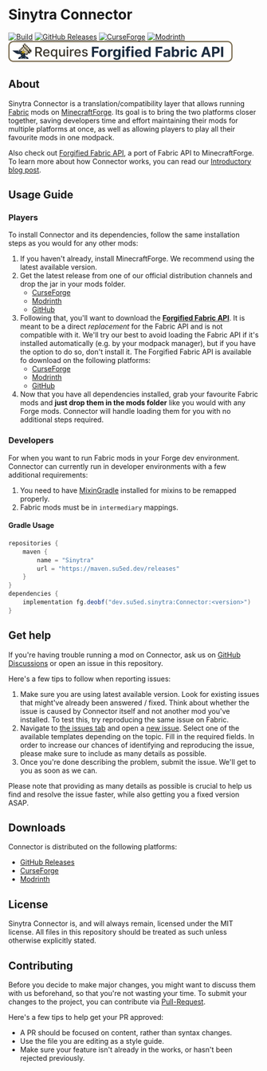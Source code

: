 # Sinytra Connector

[![Build](https://github.com/Sinytra/Connector/actions/workflows/build.yml/badge.svg)](https://github.com/Sinytra/Connector/actions/workflows/build.yml)
[![GitHub Releases](https://img.shields.io/github/v/release/Sinytra/Connector?style=flat&label=Release)](https://github.com/Sinytra/Connector/releases/latest)
[![CurseForge](https://cf.way2muchnoise.eu/title/sinytra-connector.svg)](https://legacy.curseforge.com/minecraft/mc-mods/sinytra-connector)
[![Modrinth](https://img.shields.io/modrinth/dt/u58R1TMW?color=00AF5C&label=modrinth&style=flat&logo=modrinth)](https://modrinth.com/mod/connector)
[![ForgifiedFabricAPI](https://raw.githubusercontent.com/Sinytra/.github/main/badges/forgified-fabric-api/compacter.svg)](https://github.com/Sinytra/ForgifiedFabricAPI)

## About

Sinytra Connector is a translation/compatibility layer that allows running [Fabric](https://fabricmc.net) mods on [MinecraftForge](https://minecraftforge.net). Its goal is to bring the two platforms closer together, saving developers time and effort maintaining their mods for multiple platforms at once, as well as allowing players to play all their favourite mods in one modpack.

Also check out [Forgified Fabric API](https://github.com/Sinytra/ForgifiedFabricAPI), a port of Fabric API to MinecraftForge.  
To learn more about how Connector works, you can read our [Introductory blog post](https://github.com/Sinytra/Connector/discussions/11).

## Usage Guide

### Players

To install Connector and its dependencies, follow the same installation steps as you would for any other mods:
1. If you haven't already, install MinecraftForge. We recommend using the latest available version.
2. Get the latest release from one of our official distribution channels and drop the jar in your mods folder.
   - [CurseForge](https://legacy.curseforge.com/minecraft/mc-mods/sinytra-connector)
   - [Modrinth](https://modrinth.com/mod/connector)
   - [GitHub](https://github.com/Sinytra/Connector/releases)
3. Following that, you'll want to download the [**Forgified Fabric API**](https://github.com/Sinytra/ForgifiedFabricAPI). It is meant to be a direct *replacement* for the Fabric API and is not compatible with it. We'll try our best to avoid loading the Fabric API if it's installed automatically (e.g. by your modpack manager), but if you have the option to do so, don't install it. The Forgified Fabric API is available fo download on the following platforms:
   - [CurseForge](https://legacy.curseforge.com/minecraft/mc-mods/forgified-fabric-api)
   - [Modrinth](https://modrinth.com/mod/forgified-fabric-api)
   - [GitHub](https://github.com/Sinytra/ForgifiedFabricAPI/releases/latest)
4. Now that you have all dependencies installed, grab your favourite Fabric mods and **just drop them in the mods folder** like you would with any Forge mods. Connector will handle loading them for you with no additional steps required.

### Developers

For when you want to run Fabric mods in your Forge dev environment.
Connector can currently run in developer environments with a few additional requirements:
1. You need to have [MixinGradle](https://github.com/SpongePowered/MixinGradle) installed for mixins to be remapped properly.
2. Fabric mods must be in `intermediary` mappings.

#### Gradle Usage

```groovy
repositories {
    maven {
        name = "Sinytra"
        url = "https://maven.su5ed.dev/releases"
    }
}
dependencies {
    implementation fg.deobf("dev.su5ed.sinytra:Connector:<version>")
}
```

## Get help

If you're having trouble running a mod on Connector, ask us on [GitHub Discussions](https://github.com/Sinytra/Connector/discussions) or open an issue in this repository.

Here's a few tips to follow when reporting issues:
1. Make sure you are using latest available version. Look for existing issues that might've already been answered / fixed. Think about whether the issue is caused by Connector itself and not another mod you've installed. To test this, try reproducing the same issue on Fabric.
2. Navigate to [the issues tab](https://github.com/Sinytra/Connector/issues) and open a [new issue](https://github.com/Sinytra/Connector/issues/new/choose). Select one of the available templates depending on the topic. Fill in the required fields. In order to increase our chances of identifying and reproducing the issue, please make sure to include as many details as possible.
3. Once you're done describing the problem, submit the issue. We'll get to you as soon as we can.

Please note that providing as many details as possible is crucial to help us find and resolve the issue faster, while also getting you a fixed version ASAP.

## Downloads

Connector is distributed on the following platforms:
- [GitHub Releases](https://github.com/Sinytra/Connector/releases/latest)
- [CurseForge](https://legacy.curseforge.com/minecraft/mc-mods/sinytra-connector)
- [Modrinth](https://modrinth.com/mod/connector)

## License

Sinytra Connector is, and will always remain, licensed under the MIT license. All files in this repository should be treated as such unless otherwise explicitly stated.

## Contributing

Before you decide to make major changes, you might want to discuss them with us beforehand, so that you're not wasting your time.
To submit your changes to the project, you can contribute via [Pull-Request](https://help.github.com/articles/creating-a-pull-request).

<!-- TODO The [guidelines for contributing](INSERT LINK HERE) contain more detailed information about topics like the used code style and should also be considered. -->

Here's a few tips to help get your PR approved:
* A PR should be focused on content, rather than syntax changes.
* Use the file you are editing as a style guide.
* Make sure your feature isn't already in the works, or hasn't been rejected previously.
